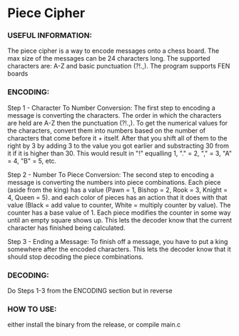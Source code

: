 # Piece Cipher

### USEFUL INFORMATION:

The piece cipher is a way to encode messages onto a chess board. The max size of the messages can be 24 characters long. The supported characters are: A-Z and basic punctuation (?!.,). The program supports FEN boards

### ENCODING: 

Step 1 - Character To Number Conversion: The first step to encoding a message is converting the characters. The order in which the characters are held are A-Z then the punctuation (?!.,). To get the numerical values for the characters, convert them into numbers based on the number of characters that come before it + itself. After that you shift all of them to the right by 3 by adding 3 to the value you got earlier and substracting 30 from it if it is higher than 30. This would result in "!" equalling 1, "." = 2, "," = 3, "A" = 4, "B" = 5, etc.

Step 2 - Number To Piece Conversion: The second step to encoding a message is converting the numbers into piece combinations. Each piece (aside from the king) has a value (Pawn = 1, Bishop = 2, Rook = 3, Knight = 4, Queen = 5). and each color of pieces has an action that it does with that value (Black = add value to counter, White = multiply counter by value). The counter has a base value of 1. Each piece modifies the counter in some way until an empty square shows up. This lets the decoder know that the current character has finished being calculated.

Step 3 - Ending a Message: To finish off a message, you have to put a king somewhere after the encoded characters. This lets the decoder know that it should stop decoding the piece combinations.

### DECODING:

Do Steps 1-3 from the ENCODING section but in reverse

### HOW TO USE:
either install the binary from the release, or compile main.c

